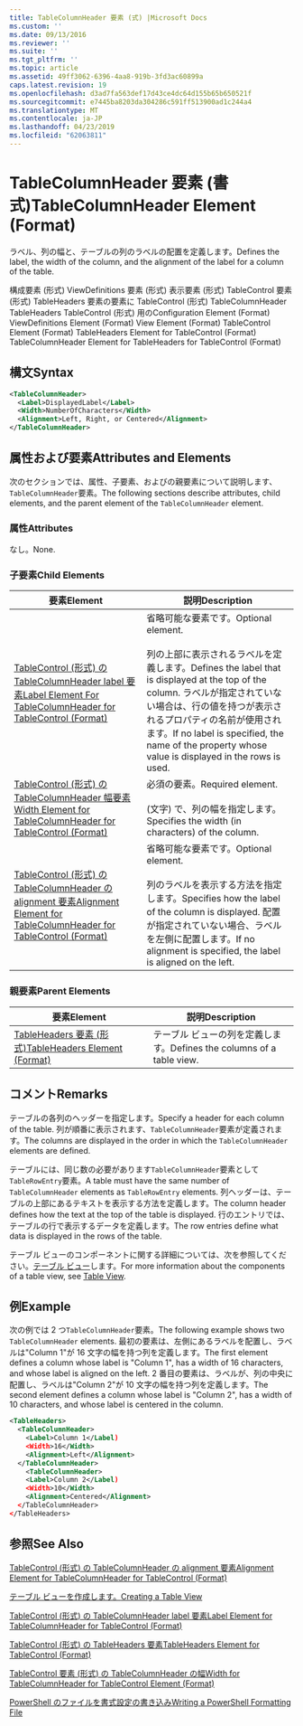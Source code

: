 ```yaml
---
title: TableColumnHeader 要素 (式) |Microsoft Docs
ms.custom: ''
ms.date: 09/13/2016
ms.reviewer: ''
ms.suite: ''
ms.tgt_pltfrm: ''
ms.topic: article
ms.assetid: 49ff3062-6396-4aa8-919b-3fd3ac60899a
caps.latest.revision: 19
ms.openlocfilehash: d3ad7fa563def17d43ce4dc64d155b65b650521f
ms.sourcegitcommit: e7445ba8203da304286c591ff513900ad1c244a4
ms.translationtype: MT
ms.contentlocale: ja-JP
ms.lasthandoff: 04/23/2019
ms.locfileid: "62063811"
---
```

# <a name="tablecolumnheader-element-format"></a><span data-ttu-id="17c33-102">TableColumnHeader 要素 (書式)</span><span class="sxs-lookup"><span data-stu-id="17c33-102">TableColumnHeader Element (Format)</span></span>

<span data-ttu-id="17c33-103">ラベル、列の幅と、テーブルの列のラベルの配置を定義します。</span><span class="sxs-lookup"><span data-stu-id="17c33-103">Defines the label, the width of the column, and the alignment of the label for a column of the table.</span></span>

<span data-ttu-id="17c33-104">構成要素 (形式) ViewDefinitions 要素 (形式) 表示要素 (形式) TableControl 要素 (形式) TableHeaders 要素の要素に TableControl (形式) TableColumnHeader TableHeaders TableControl (形式) 用の</span><span class="sxs-lookup"><span data-stu-id="17c33-104">Configuration Element (Format) ViewDefinitions Element (Format) View Element (Format) TableControl Element (Format) TableHeaders Element for TableControl (Format) TableColumnHeader Element for TableHeaders for TableControl (Format)</span></span>

## <a name="syntax"></a><span data-ttu-id="17c33-105">構文</span><span class="sxs-lookup"><span data-stu-id="17c33-105">Syntax</span></span>

```xml
<TableColumnHeader>
  <Label>DisplayedLabel</Label>
  <Width>NumberOfCharacters</Width>
  <Alignment>Left, Right, or Centered</Alignment>
</TableColumnHeader>
```

## <a name="attributes-and-elements"></a><span data-ttu-id="17c33-106">属性および要素</span><span class="sxs-lookup"><span data-stu-id="17c33-106">Attributes and Elements</span></span>

<span data-ttu-id="17c33-107">次のセクションでは、属性、子要素、およびの親要素について説明します、`TableColumnHeader`要素。</span><span class="sxs-lookup"><span data-stu-id="17c33-107">The following sections describe attributes, child elements, and the parent element of the `TableColumnHeader` element.</span></span>

### <a name="attributes"></a><span data-ttu-id="17c33-108">属性</span><span class="sxs-lookup"><span data-stu-id="17c33-108">Attributes</span></span>

<span data-ttu-id="17c33-109">なし。</span><span class="sxs-lookup"><span data-stu-id="17c33-109">None.</span></span>

### <a name="child-elements"></a><span data-ttu-id="17c33-110">子要素</span><span class="sxs-lookup"><span data-stu-id="17c33-110">Child Elements</span></span>

|<span data-ttu-id="17c33-111">要素</span><span class="sxs-lookup"><span data-stu-id="17c33-111">Element</span></span>|<span data-ttu-id="17c33-112">説明</span><span class="sxs-lookup"><span data-stu-id="17c33-112">Description</span></span>|
|-------------|-----------------|
|[<span data-ttu-id="17c33-113">TableControl (形式) の TableColumnHeader label 要素</span><span class="sxs-lookup"><span data-stu-id="17c33-113">Label Element For TableColumnHeader for TableControl (Format)</span></span>](./label-element-for-tablecolumnheader-for-tablecontrol-format.md)|<span data-ttu-id="17c33-114">省略可能な要素です。</span><span class="sxs-lookup"><span data-stu-id="17c33-114">Optional element.</span></span><br /><br /> <span data-ttu-id="17c33-115">列の上部に表示されるラベルを定義します。</span><span class="sxs-lookup"><span data-stu-id="17c33-115">Defines the label that is displayed at the top of the column.</span></span> <span data-ttu-id="17c33-116">ラベルが指定されていない場合は、行の値を持つが表示されるプロパティの名前が使用されます。</span><span class="sxs-lookup"><span data-stu-id="17c33-116">If no label is specified, the name of the property whose value is displayed in the rows is used.</span></span>|
|[<span data-ttu-id="17c33-117">TableControl (形式) の TableColumnHeader 幅要素</span><span class="sxs-lookup"><span data-stu-id="17c33-117">Width Element for TableColumnHeader for TableControl (Format)</span></span>](./width-element-for-tablecolumnheader-for-tablecontrol-format.md)|<span data-ttu-id="17c33-118">必須の要素。</span><span class="sxs-lookup"><span data-stu-id="17c33-118">Required element.</span></span><br /><br /> <span data-ttu-id="17c33-119">(文字) で、列の幅を指定します。</span><span class="sxs-lookup"><span data-stu-id="17c33-119">Specifies the width (in characters) of the column.</span></span>|
|[<span data-ttu-id="17c33-120">TableControl (形式) の TableColumnHeader の alignment 要素</span><span class="sxs-lookup"><span data-stu-id="17c33-120">Alignment Element for TableColumnHeader for TableControl (Format)</span></span>](./alignment-element-for-tablecolumnheader-for-tablecontrol-format.md)|<span data-ttu-id="17c33-121">省略可能な要素です。</span><span class="sxs-lookup"><span data-stu-id="17c33-121">Optional element.</span></span><br /><br /> <span data-ttu-id="17c33-122">列のラベルを表示する方法を指定します。</span><span class="sxs-lookup"><span data-stu-id="17c33-122">Specifies how the label of the column is displayed.</span></span> <span data-ttu-id="17c33-123">配置が指定されていない場合、ラベルを左側に配置します。</span><span class="sxs-lookup"><span data-stu-id="17c33-123">If no alignment is specified, the label is aligned on the left.</span></span>|

### <a name="parent-elements"></a><span data-ttu-id="17c33-124">親要素</span><span class="sxs-lookup"><span data-stu-id="17c33-124">Parent Elements</span></span>

|<span data-ttu-id="17c33-125">要素</span><span class="sxs-lookup"><span data-stu-id="17c33-125">Element</span></span>|<span data-ttu-id="17c33-126">説明</span><span class="sxs-lookup"><span data-stu-id="17c33-126">Description</span></span>|
|-------------|-----------------|
|[<span data-ttu-id="17c33-127">TableHeaders 要素 (形式)</span><span class="sxs-lookup"><span data-stu-id="17c33-127">TableHeaders Element (Format)</span></span>](./tableheaders-element-format.md)|<span data-ttu-id="17c33-128">テーブル ビューの列を定義します。</span><span class="sxs-lookup"><span data-stu-id="17c33-128">Defines the columns of a table view.</span></span>|

## <a name="remarks"></a><span data-ttu-id="17c33-129">コメント</span><span class="sxs-lookup"><span data-stu-id="17c33-129">Remarks</span></span>

<span data-ttu-id="17c33-130">テーブルの各列のヘッダーを指定します。</span><span class="sxs-lookup"><span data-stu-id="17c33-130">Specify a header for each column of the table.</span></span> <span data-ttu-id="17c33-131">列が順番に表示されます、`TableColumnHeader`要素が定義されます。</span><span class="sxs-lookup"><span data-stu-id="17c33-131">The columns are displayed in the order in which the `TableColumnHeader` elements are defined.</span></span>

<span data-ttu-id="17c33-132">テーブルには、同じ数の必要があります`TableColumnHeader`要素として`TableRowEntry`要素。</span><span class="sxs-lookup"><span data-stu-id="17c33-132">A table must have the same number of `TableColumnHeader` elements as `TableRowEntry` elements.</span></span> <span data-ttu-id="17c33-133">列ヘッダーは、テーブルの上部にあるテキストを表示する方法を定義します。</span><span class="sxs-lookup"><span data-stu-id="17c33-133">The column header defines how the text at the top of the table is displayed.</span></span> <span data-ttu-id="17c33-134">行のエントリでは、テーブルの行で表示するデータを定義します。</span><span class="sxs-lookup"><span data-stu-id="17c33-134">The row entries define what data is displayed in the rows of the table.</span></span>

<span data-ttu-id="17c33-135">テーブル ビューのコンポーネントに関する詳細については、次を参照してください。[テーブル ビュー](./creating-a-table-view.md)します。</span><span class="sxs-lookup"><span data-stu-id="17c33-135">For more information about the components of a table view, see [Table View](./creating-a-table-view.md).</span></span>

## <a name="example"></a><span data-ttu-id="17c33-136">例</span><span class="sxs-lookup"><span data-stu-id="17c33-136">Example</span></span>

<span data-ttu-id="17c33-137">次の例では 2 つ`TableColumnHeader`要素。</span><span class="sxs-lookup"><span data-stu-id="17c33-137">The following example shows two `TableColumnHeader` elements.</span></span> <span data-ttu-id="17c33-138">最初の要素は、左側にあるラベルを配置し、ラベルは"Column 1"が 16 文字の幅を持つ列を定義します。</span><span class="sxs-lookup"><span data-stu-id="17c33-138">The first element defines a column whose label is "Column 1", has a width of 16 characters, and whose label is aligned on the left.</span></span> <span data-ttu-id="17c33-139">2 番目の要素は、ラベルが、列の中央に配置し、ラベルは"Column 2"が 10 文字の幅を持つ列を定義します。</span><span class="sxs-lookup"><span data-stu-id="17c33-139">The second element defines a column whose label is "Column 2", has a width of 10 characters, and whose label is centered in the column.</span></span>

```xml
<TableHeaders>
  <TableColumnHeader>
    <Label>Column 1</Label)
    <Width>16</Width>
    <Alignment>Left</Alignment>
  </TableColumnHeader>
    <TableColumnHeader>
    <Label>Column 2</Label)
    <Width>10</Width>
    <Alignment>Centered</Alignment>
  </TableColumnHeader>
</TableHeaders>
```

## <a name="see-also"></a><span data-ttu-id="17c33-140">参照</span><span class="sxs-lookup"><span data-stu-id="17c33-140">See Also</span></span>

[<span data-ttu-id="17c33-141">TableControl (形式) の TableColumnHeader の alignment 要素</span><span class="sxs-lookup"><span data-stu-id="17c33-141">Alignment Element for TableColumnHeader for TableControl (Format)</span></span>](./alignment-element-for-tablecolumnheader-for-tablecontrol-format.md)

[<span data-ttu-id="17c33-142">テーブル ビューを作成します。</span><span class="sxs-lookup"><span data-stu-id="17c33-142">Creating a Table View</span></span>](./creating-a-table-view.md)

[<span data-ttu-id="17c33-143">TableControl (形式) の TableColumnHeader label 要素</span><span class="sxs-lookup"><span data-stu-id="17c33-143">Label Element for TableColumnHeader for TableControl (Format)</span></span>](./label-element-for-tablecolumnheader-for-tablecontrol-format.md)

[<span data-ttu-id="17c33-144">TableControl (形式) の TableHeaders 要素</span><span class="sxs-lookup"><span data-stu-id="17c33-144">TableHeaders Element for TableControl (Format)</span></span>](./tableheaders-element-format.md)

[<span data-ttu-id="17c33-145">TableControl 要素 (形式) の TableColumnHeader の幅</span><span class="sxs-lookup"><span data-stu-id="17c33-145">Width for TableColumnHeader for TableControl Element (Format)</span></span>](./width-element-for-tablecolumnheader-for-tablecontrol-format.md)

[<span data-ttu-id="17c33-146">PowerShell のファイルを書式設定の書き込み</span><span class="sxs-lookup"><span data-stu-id="17c33-146">Writing a PowerShell Formatting File</span></span>](./writing-a-powershell-formatting-file.md)
